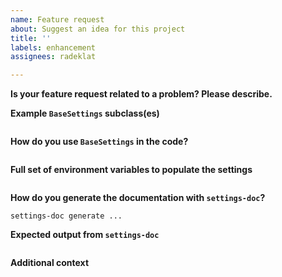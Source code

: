 ```yaml
---
name: Feature request
about: Suggest an idea for this project
title: ''
labels: enhancement
assignees: radeklat

---
```


**Is your feature request related to a problem? Please describe.**

<!-- A clear and concise description of what the problem is. Ex. I'm always frustrated when [...] -->

**Example `BaseSettings` subclass(es)**

```python

```

**How do you use `BaseSettings` in the code?**

```python

```

**Full set of environment variables to populate the settings**

```dotenv

```

**How do you generate the documentation with `settings-doc`?**

`settings-doc generate ...`

**Expected output from `settings-doc`**

```

```

**Additional context**

<!-- Add any other context or screenshots about the feature request here. -->
